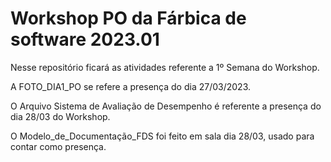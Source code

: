 # Workshop PO da Fárbica de software 2023.01
Nesse repositório ficará as atividades referente a 1º Semana do Workshop.

A FOTO_DIA1_PO se refere a presença do dia 27/03/2023.

O Arquivo Sistema de Avaliação de Desempenho é referente a presença do dia 28/03 do Workshop.

O Modelo_de_Documentação_FDS foi feito em sala dia 28/03, usado para contar como presença.

